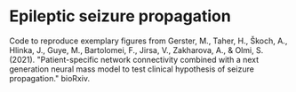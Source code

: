 # Epileptic seizure propagation
 Code to reproduce exemplary figures from Gerster, M., Taher, H., Škoch, A., Hlinka, J., Guye, M., Bartolomei, F., Jirsa, V., Zakharova, A., & Olmi, S. (2021). "Patient-specific network connectivity combined with a next generation neural mass model to test clinical hypothesis of seizure propagation." bioRxiv.
